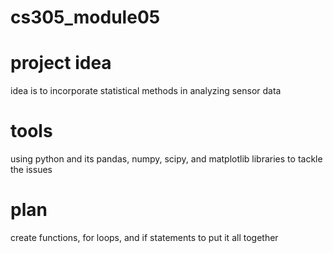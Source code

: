 # cs305_module05

# project idea
idea is to incorporate statistical methods in analyzing sensor data

# tools
using python and its pandas, numpy, scipy, and matplotlib libraries
to tackle the issues

# plan
create functions, for loops, and if statements to put it all together


